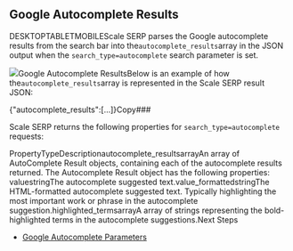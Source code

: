Google Autocomplete Results
---------------------------

DESKTOPTABLETMOBILEScale SERP parses the Google autocomplete results from the search bar into the`autocomplete_results`array in the JSON output when the `search_type=autocomplete` search parameter is set.

![](https://apiimages.imgix.net/scaleserp/images/png/docs/autocomplete.png?auto=format&ixlib=react-9.5.1-beta.1&w=600)Google Autocomplete ResultsBelow is an example of how the`autocomplete_results`array is represented in the Scale SERP result JSON:

{"autocomplete\_results":[...]}Copy### 

Scale SERP returns the following properties for `search_type=autocomplete` requests:

PropertyTypeDescriptionautocomplete\_resultsarrayAn array of AutoComplete Result objects, containing each of the autocomplete results returned. The Autocomplete Result object has the following properties:  
valuestringThe autocomplete suggested text.value\_formattedstringThe HTML-formatted autocomplete suggested text. Typically highlighting the most important work or phrase in the autocomplete suggestion.highlighted\_termsarrayA array of strings representing the bold-highlighted terms in the autocomplete suggestions.Next Steps

* [Google Autocomplete Parameters](/docs/search-api/searches/google/autocomplete)
